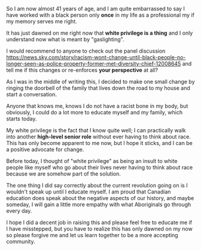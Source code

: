 So I am now almost 41 years of age, and I  am quite embarrassed to say I have worked with a black person only **once** in my life as a professional my if my memory serves me right.

It has just dawned on me right now that **white privilege is a thing** and I only understand now what is meant by "gaslighting". 

I would recommend to anyone to check out the panel discussion https://news.sky.com/story/racism-wont-change-until-black-people-no-longer-seen-as-police-property-former-met-diversity-chief-12008645 and tell me if this changes or re-enforces **your perspective** at all? 

As I was in the middle of writing this, I decided to make one small change by ringing the doorbell of the family that lives down the road to my house and start a conversation.

Anyone that knows me, knows I do not have a racist bone in my body, but obviously, I could do a lot more to educate myself and my family, which starts today.

My white privilege is the fact that I know quite well; I can practically walk into another **high-level senior role** without ever having to think about race. This has only become apparent to me now, but I hope it sticks, and I can be a positive advocate for change. 

Before today, I thought of "white privilege" as being an insult to white people like myself who go about their lives never having to think about race because we are somehow part of the solution.

The one thing I did say correctly about the current revolution going on is I wouldn't speak up until I educate myself. I am proud that Canadian education does speak about the negative aspects of our history, and maybe someday, I will gain a little more empathy with what Aboriginals go through every day.

I hope I did a decent job in raising this and please feel free to educate me if I have misstepped, but you have to realize this has only dawned on my now so please forgive me and let us learn together to be a more accepting community.
